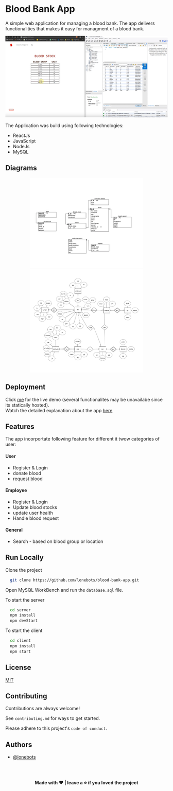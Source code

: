 
# Blood Bank App

A simple web application for managing a blood bank. The app delivers functionalities that makes it easy 
for managment of a blood bank.

![bloodbank live](resources/livedemobbms.png)

The Application was build using following technologies: 
- ReactJs
- JavaScript
- NodeJs
- MySQL

## Diagrams
<p align="center">
<img src = "resources/bbms%20relational%20schema.png" alt = "schema diagram" width = "350" /> <img src = "resources/bbms%20er%20diagram.png" alt = "ER diagram" width = "350" height = "322" />
</p>

## Deployment

Click [me](https://lonebots.github.io/blood-bank-app/) for the live demo (several functionalites may be unavailabe since its statically hosted).\
Watch the detailed explanation about the app [here](https://youtu.be/LRvpY_4qsOk)

## Features

The app incorportate following feature for different it twow categories of user: 

#### User
- Register & Login
- donate blood 
- request blood 

#### Employee
- Register & Login
- Update blood stocks
- update user health
- Handle blood request

#### General
- Search - based on blood group or location



## Run Locally

Clone the project

```bash
  git clone https://github.com/lonebots/blood-bank-app.git
```

Open MySQL WorkBench and run the `database.sql` file. 

To start the server

```bash
  cd server             
  npm install 
  npm devStart          
```

To start the client

```bash
  cd client
  npm install
  npm start
```


## License

[MIT](https://choosealicense.com/licenses/mit/)


## Contributing

Contributions are always welcome!

See `contributing.md` for ways to get started.

Please adhere to this project's `code of conduct`.


## Authors

- [@lonebots](https://www.github.com/lonebots)

<br/>
<br/>

<p align=center>
<b>Made with ❤️ | leave a ⭐ if you loved the project</b>
</p>
